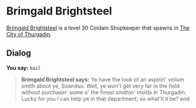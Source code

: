 # Brimgald Brightsteel



[Brimgald Brightsteel](/npc/115169) is a level 30 Coldain Shopkeeper that spawns in [The City of Thurgadin](/zone/115).



## Dialog

**You say:** `hail`



>**Brimgald Brightsteel says:** Ye have the look of an aspirin' velium smith about ye, Soandso. Well, ye won't get very far in the field without purchasin' some o' the finest smithin' molds in Thurgadin. Lucky for you I can help ye in that department, so what'll it be?
end
